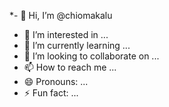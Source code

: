*- 👋 Hi, I’m @chiomakalu
- 👀 I’m interested in ...
- 🌱 I’m currently learning ...
- 💞️ I’m looking to collaborate on ...
- 📫 How to reach me ...
- 😄 Pronouns: ...
- ⚡ Fun fact: ...

<!---
chiomakalu/chiomakalu is a ✨ special ✨ repository because its `README.md` (this file) appears on your GitHub profile.
You can click the Preview link to take a look at your changes.
--->
